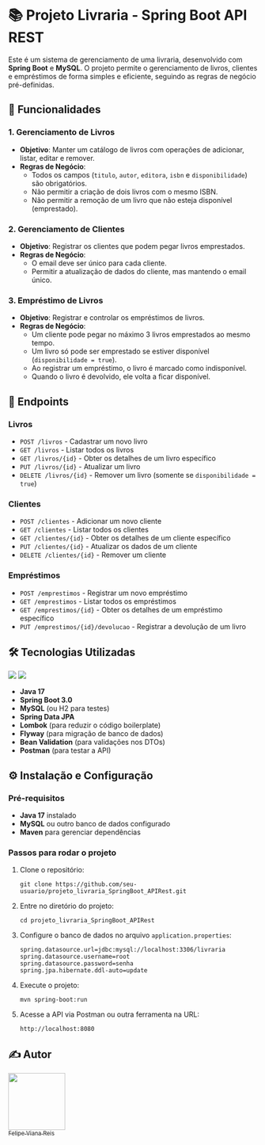 <!DOCTYPE html>
<html lang="pt-BR">
<head>
    <meta charset="UTF-8">
    <meta name="viewport" content="width=device-width, initial-scale=1.0">
</head>
<body>

<h1>📚 Projeto Livraria - Spring Boot API REST</h1>

<p>
    Este é um sistema de gerenciamento de uma livraria, desenvolvido com <strong>Spring Boot</strong> e <strong>MySQL</strong>. O projeto permite o gerenciamento de livros, clientes e empréstimos de forma simples e eficiente, seguindo as regras de negócio pré-definidas.
</p>

<h2>🚀 Funcionalidades</h2>

<h3>1. Gerenciamento de Livros</h3>
<ul>
    <li><strong>Objetivo</strong>: Manter um catálogo de livros com operações de adicionar, listar, editar e remover.</li>
    <li><strong>Regras de Negócio</strong>:
        <ul>
            <li>Todos os campos (<code>titulo</code>, <code>autor</code>, <code>editora</code>, <code>isbn</code> e <code>disponibilidade</code>) são obrigatórios.</li>
            <li>Não permitir a criação de dois livros com o mesmo ISBN.</li>
            <li>Não permitir a remoção de um livro que não esteja disponível (emprestado).</li>
        </ul>
    </li>
</ul>

<h3>2. Gerenciamento de Clientes</h3>
<ul>
    <li><strong>Objetivo</strong>: Registrar os clientes que podem pegar livros emprestados.</li>
    <li><strong>Regras de Negócio</strong>:
        <ul>
            <li>O email deve ser único para cada cliente.</li>
            <li>Permitir a atualização de dados do cliente, mas mantendo o email único.</li>
        </ul>
    </li>
</ul>

<h3>3. Empréstimo de Livros</h3>
<ul>
    <li><strong>Objetivo</strong>: Registrar e controlar os empréstimos de livros.</li>
    <li><strong>Regras de Negócio</strong>:
        <ul>
            <li>Um cliente pode pegar no máximo 3 livros emprestados ao mesmo tempo.</li>
            <li>Um livro só pode ser emprestado se estiver disponível (<code>disponibilidade = true</code>).</li>
            <li>Ao registrar um empréstimo, o livro é marcado como indisponível.</li>
            <li>Quando o livro é devolvido, ele volta a ficar disponível.</li>
        </ul>
    </li>
</ul>

<h2>📖 Endpoints</h2>

<h3>Livros</h3>
<ul>
    <li><code>POST /livros</code> - Cadastrar um novo livro</li>
    <li><code>GET /livros</code> - Listar todos os livros</li>
    <li><code>GET /livros/{id}</code> - Obter os detalhes de um livro específico</li>
    <li><code>PUT /livros/{id}</code> - Atualizar um livro</li>
    <li><code>DELETE /livros/{id}</code> - Remover um livro (somente se <code>disponibilidade = true</code>)</li>
</ul>

<h3>Clientes</h3>
<ul>
    <li><code>POST /clientes</code> - Adicionar um novo cliente</li>
    <li><code>GET /clientes</code> - Listar todos os clientes</li>
    <li><code>GET /clientes/{id}</code> - Obter os detalhes de um cliente específico</li>
    <li><code>PUT /clientes/{id}</code> - Atualizar os dados de um cliente</li>
    <li><code>DELETE /clientes/{id}</code> - Remover um cliente</li>
</ul>

<h3>Empréstimos</h3>
<ul>
    <li><code>POST /emprestimos</code> - Registrar um novo empréstimo</li>
    <li><code>GET /emprestimos</code> - Listar todos os empréstimos</li>
    <li><code>GET /emprestimos/{id}</code> - Obter os detalhes de um empréstimo específico</li>
    <li><code>PUT /emprestimos/{id}/devolucao</code> - Registrar a devolução de um livro</li>
</ul>

<h2>🛠️ Tecnologias Utilizadas</h2>
<div>
  <img src="https://img.shields.io/badge/Spring_Boot-6DB33F?style=for-the-badge&logo=spring&logoColor=white">
  <img src="https://img.shields.io/badge/MySQL-4479A1?style=for-the-badge&logo=mysql&logoColor=white">
</div>
<ul>
    <li><strong>Java 17</strong></li>
    <li><strong>Spring Boot 3.0</strong></li>
    <li><strong>MySQL</strong> (ou H2 para testes)</li>
    <li><strong>Spring Data JPA</strong></li>
    <li><strong>Lombok</strong> (para reduzir o código boilerplate)</li>
    <li><strong>Flyway</strong> (para migração de banco de dados)</li>
    <li><strong>Bean Validation</strong> (para validações nos DTOs)</li>
    <li><strong>Postman</strong> (para testar a API)</li>
</ul>

<h2>⚙️ Instalação e Configuração</h2>

<h3>Pré-requisitos</h3>
<ul>
    <li><strong>Java 17</strong> instalado</li>
    <li><strong>MySQL</strong> ou outro banco de dados configurado</li>
    <li><strong>Maven</strong> para gerenciar dependências</li>
</ul>

<h3>Passos para rodar o projeto</h3>
<ol>
    <li>Clone o repositório:
        <pre><code>git clone https://github.com/seu-usuario/projeto_livraria_SpringBoot_APIRest.git</code></pre>
    </li>
    <li>Entre no diretório do projeto:
        <pre><code>cd projeto_livraria_SpringBoot_APIRest</code></pre>
    </li>
    <li>Configure o banco de dados no arquivo <code>application.properties</code>:
        <pre><code>spring.datasource.url=jdbc:mysql://localhost:3306/livraria
spring.datasource.username=root
spring.datasource.password=senha
spring.jpa.hibernate.ddl-auto=update</code></pre>
    </li>
    <li>Execute o projeto:
        <pre><code>mvn spring-boot:run</code></pre>
    </li>
    <li>Acesse a API via Postman ou outra ferramenta na URL:
        <pre><code>http://localhost:8080</code></pre>
    </li>
</ol>

<h2>✍️ Autor</h2>

[<img loading="lazy" src="https://avatars.githubusercontent.com/u/64935845?v=4" width=115><br><sub>Felipe Viana Reis</sub>](https://github.com/Felps3296)

</body>
</html>
